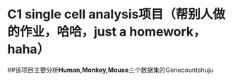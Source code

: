 # C1 single cell analysis项目（帮别人做的作业，哈哈，just a homework，haha）
##该项目主要分析**Human,Monkey,Mouse**三个数据集的Genecountshuju
